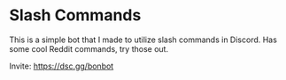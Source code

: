 # Slash Commands
This is a simple bot that I made to utilize slash commands in Discord. Has some cool Reddit commands, try those out.

Invite: https://dsc.gg/bonbot
